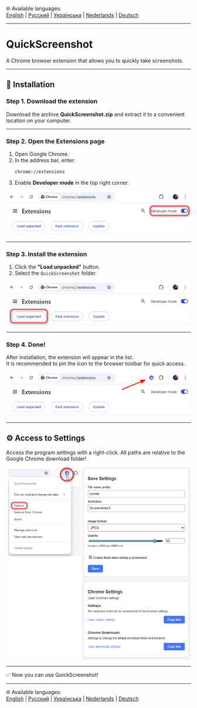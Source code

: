 🌐 Available languages:  
[English](README/README.en.md) | [Русский](README/README.ru.md) | [Українська](README/README.uk.md) | [Nederlands](README/README.nl.md) | [Deutsch](README/README.de.md)

---

# QuickScreenshot
A Chrome browser extension that allows you to quickly take screenshots.

---

## 🚀 Installation

### Step 1. Download the extension
Download the archive **QuickScreenshot.zip** and extract it to a convenient location on your computer.

---

### Step 2. Open the Extensions page
1. Open Google Chrome.  
2. In the address bar, enter:  
   ```
   chrome://extensions
   ```
3. Enable **Developer mode** in the top right corner.
 
![Developer mode](./screenshots/step2_developer_mode.png)

---

### Step 3. Install the extension
1. Click the **"Load unpacked"** button.  
2. Select the `QuickScreenshot` folder.  
 
![Load unpacked](./screenshots/step3_load_unpacked.png)

---

### Step 4. Done!
After installation, the extension will appear in the list.  
It is recommended to pin the icon to the browser toolbar for quick access.
 
![Extension installed](./screenshots/step4_installed.png)

---
## ⚙️ Access to Settings

Access the program settings with a right-click.
All paths are relative to the Google Chrome download folder!

![Settings](./screenshots/options.png)

---

✅ Now you can use QuickScreenshot!

---

🌐 Available languages:  
[English](README/README.en.md) | [Русский](README/README.ru.md) | [Українська](README/README.uk.md) | [Nederlands](README/README.nl.md) | [Deutsch](README/README.de.md)

